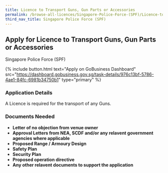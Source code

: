 ```yaml
---
title: Licence to Transport Guns, Gun Parts or Accessories
permalink: /browse-all-licences/Singapore-Police-Force-(SPF)/Licence-to-Transport-Guns--Gun-Parts-or-Accessories
third_nav_title: Singapore Police Force (SPF)
---
```


## Apply for Licence to Transport Guns, Gun Parts or Accessories

Singapore Police Force (SPF)

{% include button.html text="Apply on GoBusiness Dashboard" src="https://dashboard.gobusiness.gov.sg/task-details/976c13bf-5786-4ae1-84fc-6981b34750b1" type="primary" %}

<H3>Application Details</H3>

<p>A Licence is required for the transport of any Guns.</p>

<H3>Documents Needed</H3>

<ul>
<li><strong>Letter of no objection from venue owner</strong></li>
<li><strong>Approval Letters from NEA, SCDF and/or any relavent government agencies where applicable</strong></li>
<li><strong>Proposed Range / Armoury Design</strong></li>
<li><strong>Safety Plan</strong></li>
<li><strong>Security Plan</strong></li>
<li><strong>Proposed operation directive</strong></li>
<li><strong>Any other relavent documents to support the application</strong></li>
</ul>

